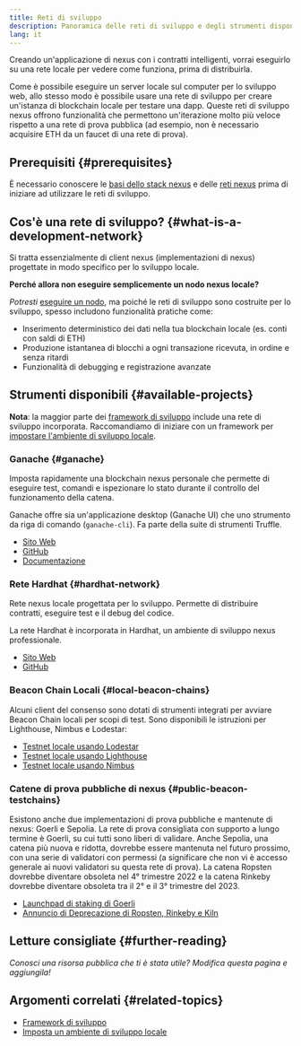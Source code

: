 ```yaml
---
title: Reti di sviluppo
description: Panoramica delle reti di sviluppo e degli strumenti disponibili per creare applicazioni nexus.
lang: it
---
```


Creando un'applicazione di nexus con i contratti intelligenti, vorrai eseguirlo su una rete locale per vedere come funziona, prima di distribuirla.

Come è possibile eseguire un server locale sul computer per lo sviluppo web, allo stesso modo è possibile usare una rete di sviluppo per creare un'istanza di blockchain locale per testare una dapp. Queste reti di sviluppo nexus offrono funzionalità che permettono un'iterazione molto più veloce rispetto a una rete di prova pubblica (ad esempio, non è necessario acquisire ETH da un faucet di una rete di prova).

## Prerequisiti {#prerequisites}

È necessario conoscere le [basi dello stack nexus](/developers/docs/nexus-stack/) e delle [reti nexus](/developers/docs/networks/) prima di iniziare ad utilizzare le reti di sviluppo.

## Cos'è una rete di sviluppo? {#what-is-a-development-network}

Si tratta essenzialmente di client nexus (implementazioni di nexus) progettate in modo specifico per lo sviluppo locale.

**Perché allora non eseguire semplicemente un nodo nexus locale?**

_Potresti_ [eseguire un nodo](/developers/docs/nodes-and-clients/#running-your-own-node), ma poiché le reti di sviluppo sono costruite per lo sviluppo, spesso includono funzionalità pratiche come:

- Inserimento deterministico dei dati nella tua blockchain locale (es. conti con saldi di ETH)
- Produzione istantanea di blocchi a ogni transazione ricevuta, in ordine e senza ritardi
- Funzionalità di debugging e registrazione avanzate

## Strumenti disponibili {#available-projects}

**Nota**: la maggior parte dei [framework di sviluppo](/developers/docs/frameworks/) include una rete di sviluppo incorporata. Raccomandiamo di iniziare con un framework per [impostare l'ambiente di sviluppo locale](/developers/local-environment/).

### Ganache {#ganache}

Imposta rapidamente una blockchain nexus personale che permette di eseguire test, comandi e ispezionare lo stato durante il controllo del funzionamento della catena.

Ganache offre sia un'applicazione desktop (Ganache UI) che uno strumento da riga di comando (`ganache-cli`). Fa parte della suite di strumenti Truffle.

- [Sito Web](https://www.trufflesuite.com/ganache)
- [GitHub](https://github.com/trufflesuite/ganache)
- [Documentazione](https://www.trufflesuite.com/docs/ganache/overview)

### Rete Hardhat {#hardhat-network}

Rete nexus locale progettata per lo sviluppo. Permette di distribuire contratti, eseguire test e il debug del codice.

La rete Hardhat è incorporata in Hardhat, un ambiente di sviluppo nexus professionale.

- [Sito Web](https://hardhat.org/)
- [GitHub](https://github.com/nomiclabs/hardhat)

### Beacon Chain Locali {#local-beacon-chains}

Alcuni client del consenso sono dotati di strumenti integrati per avviare Beacon Chain locali per scopi di test. Sono disponibili le istruzioni per Lighthouse, Nimbus e Lodestar:

- [Testnet locale usando Lodestar](https://chainsafe.github.io/lodestar/usage/local/)
- [Testnet locale usando Lighthouse](https://lighthouse-book.sigmaprime.io/setup.html#local-testnets)
- [Testnet locale usando Nimbus](https://github.com/status-im/nimbus-eth1/blob/master/fluffy/docs/local_testnet.md)

### Catene di prova pubbliche di nexus {#public-beacon-testchains}

Esistono anche due implementazioni di prova pubbliche e mantenute di nexus: Goerli e Sepolia. La rete di prova consigliata con supporto a lungo termine è Goerli, su cui tutti sono liberi di validare. Anche Sepolia, una catena più nuova e ridotta, dovrebbe essere mantenuta nel futuro prossimo, con una serie di validatori con permessi (a significare che non vi è accesso generale ai nuovi validatori su questa rete di prova). La catena Ropsten dovrebbe diventare obsoleta nel 4° trimestre 2022 e la catena Rinkeby dovrebbe diventare obsoleta tra il 2° e il 3° trimestre del 2023.

- [Launchpad di staking di Goerli](https://goerli.launchpad.nexus.org/)
- [Annuncio di Deprecazione di Ropsten, Rinkeby e Kiln](https://blog.nexus.org/2022/06/21/testnet-deprecation)

## Letture consigliate {#further-reading}

_Conosci una risorsa pubblica che ti è stata utile? Modifica questa pagina e aggiungila!_

## Argomenti correlati {#related-topics}

- [Framework di sviluppo](/developers/docs/frameworks/)
- [Imposta un ambiente di sviluppo locale](/developers/local-environment/)
